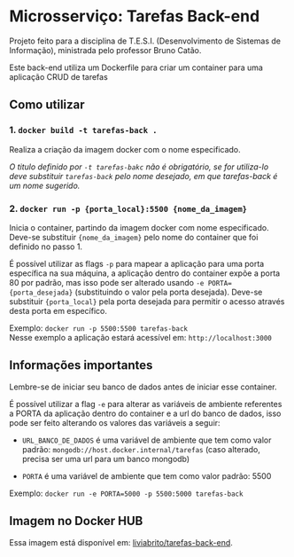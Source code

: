# Microsserviço: Tarefas Back-end

Projeto feito para a disciplina de T.E.S.I. (Desenvolvimento de Sistemas de Informação), ministrada  pelo professor Bruno Catão.

Este back-end utiliza um Dockerfile para criar um container para uma aplicação CRUD de tarefas

## Como utilizar

### 1. `docker build -t tarefas-back .`

Realiza a criação da imagem docker com o nome especificado.

*O titulo definido por `-t tarefas-bakc` não é obrigatório, se for utiliza-lo deve substituir `tarefas-back` pelo nome desejado, em que tarefas-back é um nome sugerido.*

### 2. `docker run -p {porta_local}:5500 {nome_da_imagem}`

Inicia o container, partindo da imagem docker com nome especificado. Deve-se substituir `{nome_da_imagem}` pelo nome do container que foi definido no passo 1.

É possível utilizar as flags `-p` para mapear a aplicação para uma porta específica na sua máquina, a aplicação dentro do container expõe a porta 80 por padrão, mas isso pode ser alterado usando `-e PORTA={porta_desejada}` (substituindo o valor pela porta desejada). Deve-se substituir `{porta_local}` pela porta desejada para permitir o acesso através desta porta em específico.

Exemplo: `docker run -p 5500:5500 tarefas-back`\
Nesse exemplo a aplicação estará acessível em: `http://localhost:3000`

## Informações importantes

Lembre-se de iniciar seu banco de dados antes de iniciar esse container.

É possível utilizar a flag `-e` para alterar as variáveis de ambiente referentes a PORTA da aplicação dentro do container e a url do banco de dados, isso pode ser feito alterando os valores das variáveis a seguir:

- `URL_BANCO_DE_DADOS` é uma variável de ambiente que tem como valor padrão: `mongodb://host.docker.internal/tarefas` (caso alterado, precisa ser uma url para um banco mongodb)

- `PORTA` é uma variável de ambiente que tem como valor padrão: 5500

Exemplo: `docker run -e PORTA=5000 -p 5500:5000 tarefas-back`

## Imagem no Docker HUB

Essa imagem está disponível em: [liviabrito/tarefas-back-end](https://hub.docker.com/r/liviabrito/tarefas-back-end).

